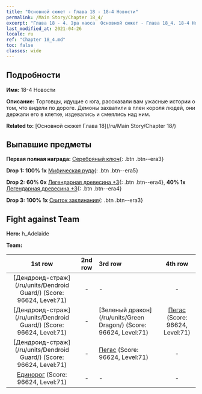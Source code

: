 ```yaml
---
title: "Основной сюжет - Глава 18 - 18-4 Новости"
permalink: /Main Story/Chapter 18_4/
excerpt: "Глава 18 - 4. Эра хаоса  Основной сюжет - Глава 18_4. 18-4 Новости"
last_modified_at: 2021-04-26
locale: ru
ref: "Chapter 18_4.md"
toc: false
classes: wide
---
```


## Подробности

 **Имя:** 18-4 Новости

 **Описание:** Торговцы, идущие с юга, рассказали вам ужасные истории о том, что видели по дороге. Демоны захватили в плен короля людей, они держали его в клетке, издевались и смеялись над ним.

 **Related to:** [Основной сюжет Глава 18](/ru/Main Story/Chapter 18/)

## Выпавшие предметы

 **Первая полная награда:** [Серебряный ключ](/ItemsRU/con_693/){: .btn .btn--era3}

 **Drop 1:** **100% 1x** [Мифическая руда](/ItemsRU/mat_61/){: .btn .btn--era5}

 **Drop 2:** **60% 0x** [Легендарная древесина +3](/ItemsRU/mat_55/){: .btn .btn--era4}, **40% 1x** [Легендарная древесина +3](/ItemsRU/mat_55/){: .btn .btn--era4}

 **Drop 3:** **100% 1x** [Свиток заклинания](/ItemsRU/con_694/){: .btn .btn--era3}


## Fight against Team
 **Hero:** h_Adelaide

 **Team:**


  | 1st row | 2nd row | 3rd row | 4th row |
  |:----:|:----:|:----|:----:|
  | [Дендроид-страж](/ru/units/Dendroid Guard/) (Score: 96624, Level:71)  | - | - | - |
  | [Дендроид-страж](/ru/units/Dendroid Guard/) (Score: 96624, Level:71)  | - | [Зеленый дракон](/ru/units/Green Dragon/) (Score: 96624, Level:71)  | [Пегас](/ru/units/Pegasus/) (Score: 96624, Level:71)  |
  | [Дендроид-страж](/ru/units/Dendroid Guard/) (Score: 96624, Level:71)  | - | [Пегас](/ru/units/Pegasus/) (Score: 96624, Level:71)  | - |
  | [Единорог](/ru/units/Unicorn/) (Score: 96624, Level:71)  | - | - | - |


